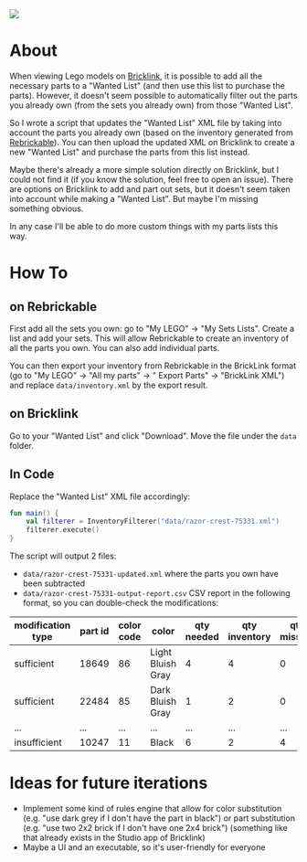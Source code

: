 <a href="https://paypal.me/benckx/2">
<img src="https://img.shields.io/badge/Donate-PayPal-green.svg"/>
</a>

# About

When viewing Lego models on <a href="https://www.bricklink.com/">Bricklink</a>, it is possible to add all the necessary
parts to a "Wanted List" (and then use this list to purchase the parts). However, it doesn't seem possible to
automatically filter out the parts you already own (from the sets you already own) from those "Wanted List".

So I wrote a script that updates the "Wanted List" XML file by taking into account the parts you already own (based on
the inventory generated from <a href="https://rebrickable.com/">Rebrickable</a>). You can then upload the updated XML on
Bricklink to create a new "Wanted List" and purchase the parts from this list instead.

Maybe there's already a more simple solution directly on Bricklink, but I could not find it (if you know the solution,
feel free to open an issue). There are options on Bricklink to add and part out sets, but it doesn't seem taken into
account while making a "Wanted List". But maybe I'm missing something obvious.

In any case I'll be able to do more custom things with my parts lists this way.

# How To

## on Rebrickable

First add all the sets you own: go to "My LEGO" -> "My Sets Lists". Create a list and add your sets. This will allow
Rebrickable to create an inventory of all the parts you own. You can also add individual parts.

You can then export your inventory from Rebrickable in the BrickLink format (go to "My LEGO" -> "All my parts" -> "
Export Parts" -> "BrickLink XML") and replace `data/inventory.xml` by the export result.

## on Bricklink

Go to your "Wanted List" and click "Download". Move the file under the `data` folder.

## In Code

Replace the "Wanted List" XML file accordingly:

```kotlin
fun main() {
    val filterer = InventoryFilterer("data/razor-crest-75331.xml")
    filterer.execute()
}
```

The script will output 2 files:

- `data/razor-crest-75331-updated.xml` where the parts you own have been subtracted
- `data/razor-crest-75331-output-report.csv` CSV report in the following format, so you can double-check the
  modifications:

| modification type | part id | color code | color             | qty needed | qty inventory | qty missing |
|-------------------|---------|------------|-------------------|------------|---------------|-------------|
| sufficient        | 18649   | 86         | Light Bluish Gray | 4          | 4             | 0           |
| sufficient        | 22484   | 85         | Dark Bluish Gray  | 1          | 2             | 0           |
| ...               | ...     | ...        | ...               | ...        | ...           | ...         |
| insufficient      | 10247   | 11         | Black             | 6          | 2             | 4           |

# Ideas for future iterations

- Implement some kind of rules engine that allow for color substitution (e.g. "use dark grey if I don't have the part in
  black") or part substitution (e.g. "use two 2x2 brick if I don't have one 2x4 brick") (something like that already
  exists in the Studio app of Bricklink)
- Maybe a UI and an executable, so it's user-friendly for everyone
